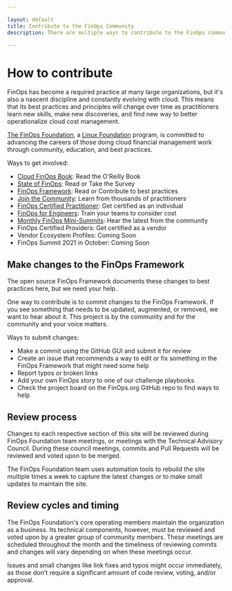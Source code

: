 ```yaml
---

layout: default
title: Contribute to the FinOps Community
description: There are multiple ways to contribute to the FinOps community, from becoming a member to join the conversation to proposing changes to the best practices and standards in the framework.

---
```


# How to contribute
FinOps has become a required practice at many large organizations, but it's also a nascent discipline and constantly evolving with cloud. This means that its best practices and principles will change over time as practitioners learn new skills, make new discoveries, and find new way to better operationalize cloud cost management.

[The FinOps Foundation](/about/), a [Linux Foundation](https://linuxfoundation.org) program, is committed to advancing the careers of those doing cloud financial management work through community, education, and best practices. 

Ways to get involved:

- [Cloud FinOps Book](https://www.amazon.com/Cloud-FinOps-Collaborative-Real-Time-Management/dp/1492054623): Read the O'Reilly Book
- [State of FinOps](https://data.finops.org): Read or Take the Survey
- [FinOps Framework](https://www.finops.org): Read or Contribute to best practices
- [Join the Community](/membership/): Learn from thousands of practitioners
- [FinOps Certified Practitioner](/certification/finops-certified-practitioner/): Get certified as an individual
- [FinOps for Engineers](/certification/finops-certified-practitioner/): Train your teams to consider cost
- [Monthly FinOps Mini-Summits](/resources/monthly-update): Hear the latest from the community
- FinOps Certified Providers: Get certified as a vendor
- Vendor Ecosystem Profiles: Coming Soon
- FinOps Summit 2021 in October: Coming Soon

## Make changes to the FinOps Framework
The open source FinOps Framework documents these changes to best practices here, but we need your help.

One way to contribute is to commit changes to the FinOps Framework. If you see something that needs to be updated, augmented, or removed, we want to hear about it. This project is by the community and for the community and your voice matters.

Ways to submit changes:
* Make a commit using the GitHub GUI and submit it for review
* Create an issue that recommends a way to edit or fix something in the FinOps Framework that might need some help
* Report typos or broken links
* Add your own FinOps story to one of our challenge playbooks
* Check the project board on the FinOps.org GitHub repo to find ways to help

## Review process

Changes to each respective section of this site will be reviewed during FinOps Foundation team meetings, or meetings with the Technical Advisory Council. During these council meetings, commits and Pull Requests will be reviewed and voted upon to be merged.

The FinOps Foundation team uses automation tools to rebuild the site multiple times a week to capture the latest changes or to make small updates to maintain the site.

## Review cycles and timing
The FinOps Foundation's core operating members maintain the organization as a business. Its technical components, however, must be reviewed and voted upon by a greater group of community members. These meetings are scheduled throughout the month and the timeliness of reviewing commits and changes will vary depending on when these meetings occur.

Issues and small changes like link fixes and typos might occur immediately, as those don't require a significant amount of code review, voting, and/or approval.
